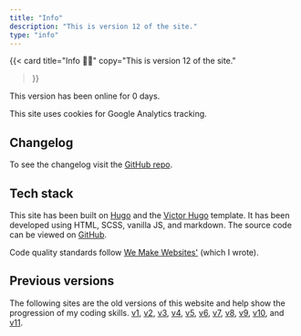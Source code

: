 ```yaml
---
title: "Info"
description: "This is version 12 of the site."
type: "info"
---
```


{{<
  card
  title="Info 👨‍💻"
  copy="This is version 12 of the site."
>}}

This version has been online for <span data-launch="2019-07-01" js-info="counter">0</span> days.

This site uses cookies for Google Analytics tracking.

## Changelog

To see the changelog visit the [GitHub repo](https://github.com/csbrightside/craigbaldwin.com/blob/master/CHANGELOG.md).

## Tech stack

This site has been built on [Hugo](https://gohugo.io/) and the [Victor Hugo](https://github.com/netlify-templates/victor-hugo) template. It has been developed using HTML, SCSS, vanilla JS, and markdown. The source code can be viewed on [GitHub](https://github.com/csbrightside/craigbaldwin.com).

Code quality standards follow [We Make Websites'](https://github.com/we-make-websites/wmw-coding-guidelines) (which I wrote).

## Previous versions

The following sites are the old versions of this website and help show the progression of my coding skills.
[v1](/old/1/warning.html "Blue Space, 67 days online"),
[v2](/old/2/warning.html "Red Glow, 105 days online"),
[v3](/old/3/warning.html "Frame, 123 days online"),
[v4](/old/4/warning.html "Canvas, 93 days online"),
[v5](/old/5/warning.html "Granite, 254 days online"),
[v6](/old/6/warning.html "Framework, 730 days online"),
[v7](/old/7/warning.html "Layers, 480 days online"),
[v8](/old/8/warning.html "Shutters, 301 days online"),
[v9](/old/9/warning.html "Block, 251 days online"),
[v10](/old/10/warning.html "Flow, 443 days online"),
and [v11](/old/11/warning.html "Simplify, 1022 days online").